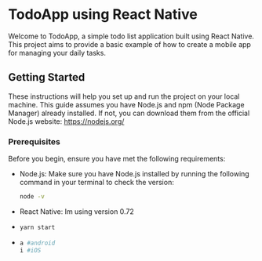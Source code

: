 # TodoApp using React Native

Welcome to TodoApp, a simple todo list application built using React Native. This project aims to provide a basic example of how to create a mobile app for managing your daily tasks.

## Getting Started

These instructions will help you set up and run the project on your local machine. This guide assumes you have Node.js and npm (Node Package Manager) already installed. If not, you can download them from the official Node.js website: https://nodejs.org/

### Prerequisites

Before you begin, ensure you have met the following requirements:

- Node.js: Make sure you have Node.js installed by running the following command in your terminal to check the version:

  ```sh
  node -v
  
- React Native: Im using version 0.72
- ```sh
  yarn start
- ```sh
  a #android
  i #iOS
  
